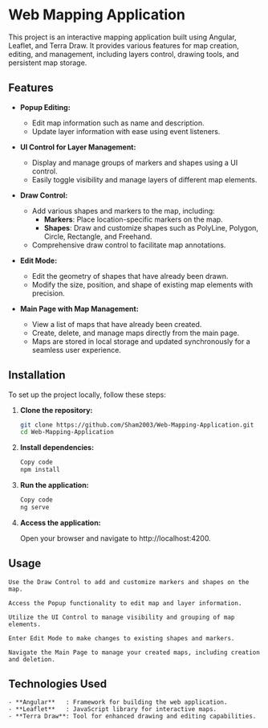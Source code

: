 # Web Mapping Application
This project is an interactive mapping application built using Angular, Leaflet, and Terra Draw. It provides various features for map creation, editing, and management, including layers control, drawing tools, and persistent map storage.

## Features

- **Popup Editing:**
  - Edit map information such as name and description.
  - Update layer information with ease using event listeners.

- **UI Control for Layer Management:**
  - Display and manage groups of markers and shapes using a UI control.
  - Easily toggle visibility and manage layers of different map elements.

- **Draw Control:**
  - Add various shapes and markers to the map, including:
    - **Markers**: Place location-specific markers on the map.
    - **Shapes**: Draw and customize shapes such as PolyLine, Polygon, Circle, Rectangle, and Freehand.
  - Comprehensive draw control to facilitate map annotations.

- **Edit Mode:**
  - Edit the geometry of shapes that have already been drawn.
  - Modify the size, position, and shape of existing map elements with precision.

- **Main Page with Map Management:**
  - View a list of maps that have already been created.
  - Create, delete, and manage maps directly from the main page.
  - Maps are stored in local storage and updated synchronously for a seamless user experience.

## Installation

To set up the project locally, follow these steps:

1. **Clone the repository:**
   ```bash
   git clone https://github.com/Sham2003/Web-Mapping-Application.git
   cd Web-Mapping-Application


2. **Install dependencies:**

    ```bash
    Copy code
    npm install


3. **Run the application:**

    ```bash
    Copy code
    ng serve


4. **Access the application:**

    Open your browser and navigate to http://localhost:4200.


## Usage


    Use the Draw Control to add and customize markers and shapes on the map.
    
    Access the Popup functionality to edit map and layer information.
    
    Utilize the UI Control to manage visibility and grouping of map elements.
    
    Enter Edit Mode to make changes to existing shapes and markers.
    
    Navigate the Main Page to manage your created maps, including creation and deletion.


## Technologies Used
    - **Angular**   : Framework for building the web application.
    - **Leaflet**   : JavaScript library for interactive maps.
    - **Terra Draw**: Tool for enhanced drawing and editing capabilities.




